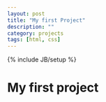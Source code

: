 ```yaml
---
layout: post
title: "My first Project"
description: ""
category: projects
tags: [html, css]
---
```

{% include JB/setup %}

# My first project